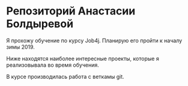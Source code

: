 # Репозиторий Анастасии Болдыревой

Я прохожу обучение по курсу Job4j. Планирую его пройти к началу зимы 2019.

Ниже находятся наиболее интересные проекты, которые я реализовывала во время обучения.

В курсе производилась работа с веткамы git.